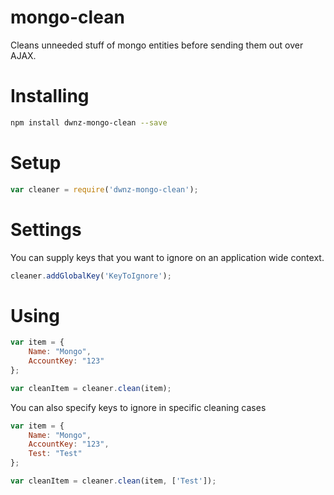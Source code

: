 mongo-clean
===========

Cleans unneeded stuff of mongo entities before sending them out over AJAX.


Installing
==========

```bash
npm install dwnz-mongo-clean --save
```

Setup
=====
```js
var cleaner = require('dwnz-mongo-clean');
```

Settings
========

You can supply keys that you want to ignore on an application wide context.

```js
cleaner.addGlobalKey('KeyToIgnore');
```

Using
=====
```js
var item = {
	Name: "Mongo",
	AccountKey: "123"
};

var cleanItem = cleaner.clean(item);
```

You can also specify keys to ignore in specific cleaning cases

```js
var item = {
	Name: "Mongo",
	AccountKey: "123",
	Test: "Test"
};

var cleanItem = cleaner.clean(item, ['Test']);
```